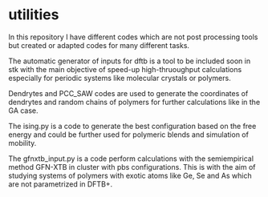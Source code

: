 # utilities
In this repository I have different codes which are not post processing tools but created or adapted codes for many different tasks.

The automatic generator of inputs for dftb is a tool to be included soon in stk with the main objective of speed-up high-thruoughput calculations especially for periodic systems like molecular crystals or polymers.

Dendrytes and PCC_SAW codes are used to generate the coordinates of dendrytes and random chains of polymers for further 
calculations like in the GA case. 

The ising.py is a code to generate the best configuration based on the free energy and could be further used for polymeric blends and simulation of mobility.

The gfnxtb_input.py is a code perform calculations with the semiempirical method GFN-XTB in cluster with pbs configurations. This is with the aim of studying systems of polymers with exotic atoms like Ge, Se and As which are not parametrized in DFTB+.
